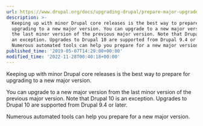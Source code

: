 ```yaml
---
url: https://www.drupal.org/docs/upgrading-drupal/prepare-major-upgrade
description: >-
  Keeping up with minor Drupal core releases is the best way to prepare for
  upgrading to a new major version. You can upgrade to a new major version from
  the last minor version of the previous major version. Note that Drupal 10 is
  an exception. Upgrades to Drupal 10 are supported from Drupal 9.4 or later.
  Numerous automated tools can help you prepare for a new major version.
published_time: '2019-05-07T14:29:00+00:00'
modified_time: '2022-11-28T00:40:18+00:00'
---
```

Keeping up with minor Drupal core releases is the best way to prepare for upgrading to a new major version.

You can upgrade to a new major version from the last minor version of the previous major version. Note that Drupal 10 is an exception. Upgrades to Drupal 10 are supported from Drupal 9.4 or later.

Numerous automated tools can help you prepare for a new major version.
